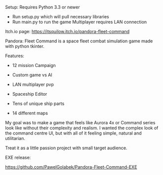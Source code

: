 Setup:
Requires Python 3.3 or newer
- Run setup.py which will pull necessary libraries
- Run main.py to run the game
Multiplayer requires LAN connection


Itch.io page:
https://itsquilow.itch.io/pandora-fleet-command

Pandora: Fleet Command is a space fleet combat simulation game made with python tkinter.

Features:

- 12 mission Campaign

- Custom game vs AI

- LAN multiplayer pvp

- Spaceship Editor

- Tens of unique ship parts

- 14 different maps

My goal was to make a game that feels like Aurora 4x or Command series look like without their complexity and realism. I wanted the complex look of the command centre UI, but with all of it feeling simple, natural and utilitarian.

Treat it as a little passion project with small target audience.

EXE release:

https://github.com/PawelGolabek/Pandora-Fleet-Command-EXE
